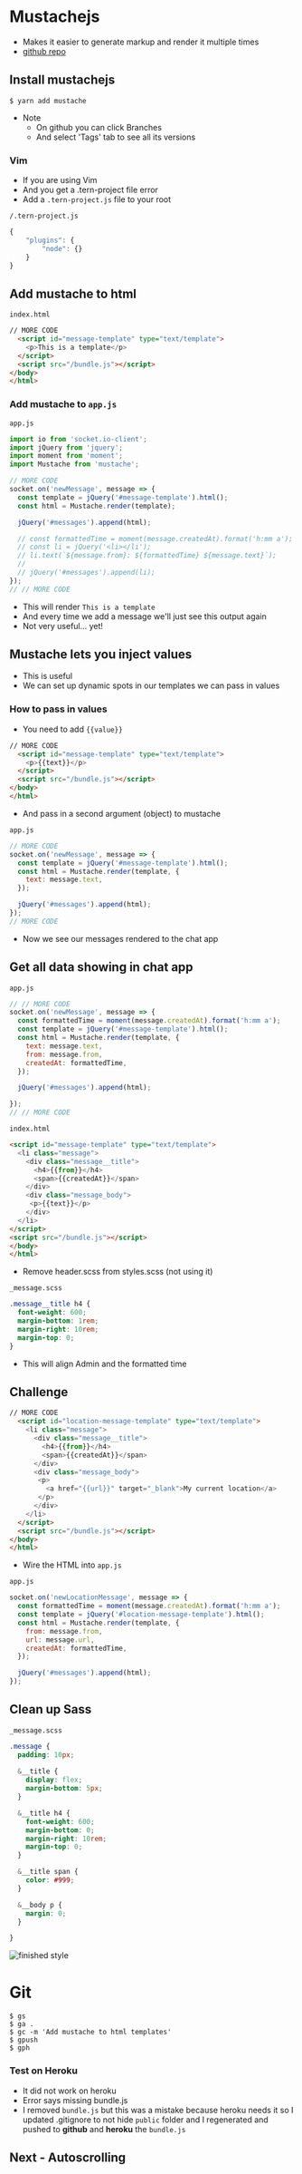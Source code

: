 # Mustachejs
* Makes it easier to generate markup and render it multiple times
* [github repo](https://github.com/janl/mustache.js)

## Install mustachejs
`$ yarn add mustache`

* Note
    - On github you can click Branches
    - And select 'Tags' tab to see all its versions

### Vim
* If you are using Vim
* And you get a .tern-project file error
* Add a `.tern-project.js` file to your root

`/.tern-project.js`

```js
{
    "plugins": {
        "node": {}
    }
}
```

## Add mustache to html
`index.html`

```html
// MORE CODE
  <script id="message-template" type="text/template">
    <p>This is a template</p>
  </script>
  <script src="/bundle.js"></script>
</body>
</html>
```
### Add mustache to `app.js`

`app.js`

```js
import io from 'socket.io-client';
import jQuery from 'jquery';
import moment from 'moment';
import Mustache from 'mustache';

// MORE CODE
socket.on('newMessage', message => {
  const template = jQuery('#message-template').html();
  const html = Mustache.render(template);

  jQuery('#messages').append(html);

  // const formattedTime = moment(message.createdAt).format('h:mm a');
  // const li = jQuery('<li></li');
  // li.text(`${message.from}: ${formattedTime} ${message.text}`);
  //
  // jQuery('#messages').append(li);
});
// // MORE CODE
```

* This will render `This is a template`
* And every time we add a message we'll just see this output again
* Not very useful... yet!

## Mustache lets you inject values
* This is useful
* We can set up dynamic spots in our templates we can pass in values

### How to pass in values
* You need to add `{{value}}`

```html
// MORE CODE
  <script id="message-template" type="text/template">
    <p>{{text}}</p>
  </script>
  <script src="/bundle.js"></script>
</body>
</html>
```

* And pass in a second argument (object) to mustache

`app.js`

```js
// MORE CODE
socket.on('newMessage', message => {
  const template = jQuery('#message-template').html();
  const html = Mustache.render(template, {
    text: message.text,
  });

  jQuery('#messages').append(html);
});
// MORE CODE
```

* Now we see our messages rendered to the chat app

## Get all data showing in chat app
`app.js`

```js
// // MORE CODE
socket.on('newMessage', message => {
  const formattedTime = moment(message.createdAt).format('h:mm a');
  const template = jQuery('#message-template').html();
  const html = Mustache.render(template, {
    text: message.text,
    from: message.from,
    createdAt: formattedTime,
  });

  jQuery('#messages').append(html);

});
// // MORE CODE
```

`index.html`

```html
<script id="message-template" type="text/template">
  <li class="message">
    <div class="message__title">
      <h4>{{from}}</h4>
      <span>{{createdAt}}</span>
    </div>
    <div class="message_body">
     <p>{{text}}</p>
    </div>
  </li>
</script>
<script src="/bundle.js"></script>
</body>
</html>

```

* Remove header.scss from styles.scss (not using it)

`_message.scss`

```css
.message__title h4 {
  font-weight: 600;
  margin-bottom: 1rem;
  margin-right: 10rem;
  margin-top: 0;
}
```

* This will align Admin and the formatted time

## Challenge
```html
// MORE CODE
  <script id="location-message-template" type="text/template">
    <li class="message">
      <div class="message__title">
        <h4>{{from}}</h4>
        <span>{{createdAt}}</span>
      </div>
      <div class="message_body">
       <p>
         <a href="{{url}}" target="_blank">My current location</a>
       </p>
      </div>
    </li>
  </script>
  <script src="/bundle.js"></script>
</body>
</html>
```

* Wire the HTML into `app.js`

`app.js`

```js
socket.on('newLocationMessage', message => {
  const formattedTime = moment(message.createdAt).format('h:mm a');
  const template = jQuery('#location-message-template').html();
  const html = Mustache.render(template, {
    from: message.from,
    url: message.url,
    createdAt: formattedTime,
  });

  jQuery('#messages').append(html);
});
```

## Clean up Sass
`_message.scss`

```css
.message {
  padding: 10px;
  
  &__title {
    display: flex;
    margin-bottom: 5px;
  }

  &__title h4 {
    font-weight: 600;
    margin-bottom: 0;
    margin-right: 10rem;
    margin-top: 0;
  }

  &__title span {
    color: #999;
  }

  &__body p {
    margin: 0;
  }

}
```

![finished style](https://i.imgur.com/VnEiUAV.png)

# Git
```
$ gs
$ ga .
$ gc -m 'Add mustache to html templates'
$ gpush
$ gph
```

### Test on Heroku
* It did not work on heroku
* Error says missing bundle.js
* I removed `bundle.js` but this was a mistake because heroku needs it so I updated .gitignore to not hide `public` folder and I regenerated and pushed to **github** and **heroku** the `bundle.js`

## Next - Autoscrolling
